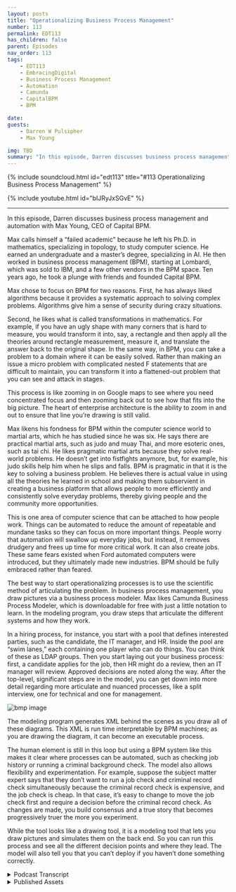 ```yaml
---
layout: posts
title: "Operationalizing Business Process Management"
number: 113
permalink: EDT113
has_children: false
parent: Episodes
nav_order: 113
tags:
    - EDT113
    - EmbracingDigital
    - Business Process Management
    - Automation
    - Camunda
    - CapitalBPM
    - BPM

date: 
guests:
    - Darren W Pulsipher
    - Max Young

img: TBD
summary: "In this episode, Darren discusses business process management and automation with Max Young, CEO of Capital BPM"
---
```


{% include soundcloud.html id="edt113" title="#113 Operationalizing Business Process Management" %}

{% include youtube.html id="bIJRyJxSGvE" %}

---

In this episode, Darren discusses business process management and automation with Max Young, CEO of Capital BPM.

Max calls himself a “failed academic” because he left his Ph.D. in mathematics, specializing in topology, to study computer science. He earned an undergraduate and a master’s degree, specializing in AI. He then worked in business process management (BPM), starting at Lombardi, which was sold to IBM, and a few other vendors in the BPM space. Ten years ago, he took a plunge with friends and founded Capital BPM.

Max chose to focus on BPM for two reasons. First, he has always liked algorithms because it provides a systematic approach to solving complex problems. Algorithms give him a sense of security during crazy situations.

Second, he likes what is called transformations in mathematics. For example, if you have an ugly shape with many corners that is hard to measure, you would transform it into, say, a rectangle and then apply all the theories around rectangle measurement, measure it, and translate the answer back to the original shape. In the same way, in BPM, you can take a problem to a domain where it can be easily solved. Rather than making an issue a micro problem with complicated nested F statements that are difficult to maintain, you can transform it into a flattened-out problem that you can see and attack in stages.

This process is like zooming in on Google maps to see where you need concentrated focus and then zooming back out to see how that fits into the big picture. The heart of enterprise architecture is the ability to zoom in and out to ensure that line you’re drawing is still valid.

Max likens his fondness for BPM within the computer science world to martial arts, which he has studied since he was six. He says there are practical martial arts, such as judo and muay Thai, and more esoteric ones, such as tai chi. He likes pragmatic martial arts because they solve real-world problems. He doesn’t get into fistfights anymore, but, for example, his judo skills help him when he slips and falls. BPM is pragmatic in that it is the key to solving a business problem. He believes there is actual value in using all the theories he learned in school and making them subservient in creating a business platform that allows people to more efficiently and consistently solve everyday problems, thereby giving people and the community more opportunities.

This is one area of computer science that can be attached to how people work. Things can be automated to reduce the amount of repeatable and mundane tasks so they can focus on more important things. People worry that automation will swallow up everyday jobs, but instead, it removes drudgery and frees up time for more critical work. It can also create jobs. These same fears existed when Ford automated computers were introduced, but they ultimately made new industries. BPM should be fully embraced rather than feared.

The best way to start operationalizing processes is to use the scientific method of articulating the problem. In business process management, you draw pictures via a business process modeler. Max likes Camunda Business Process Modeler, which is downloadable for free with just a little notation to learn. In the modeling program, you draw steps that articulate the different systems and how they work.

In a hiring process, for instance, you start with a pool that defines interested parties, such as the candidate, the IT manager, and HR. Inside the pool are “swim lanes,” each containing one player who can do things. You can think of these as LDAP groups. Then you start laying out your business process: first, a candidate applies for the job, then HR might do a review, then an IT manager will review. Approved decisions are noted along the way. After the top-level, significant steps are in the model, you can get down into more detail regarding more articulate and nuanced processes, like a split interview, one for technical and one for management.

![bmp image](./bpm.png)

The modeling program generates XML behind the scenes as you draw all of these diagrams. This XML is run time interpretable by BPM machines; as you are drawing the diagram, it can become an executable process.

The human element is still in this loop but using a BPM system like this makes it clear where processes can be automated, such as checking job history or running a criminal background check. The model also allows flexibility and experimentation. For example, suppose the subject matter expert says that they don’t want to run a job check and criminal record check simultaneously because the criminal record check is expensive, and the job check is cheap. In that case, it’s easy to change to move the job check first and require a decision before the criminal record check. As changes are made, you build consensus and a true story that becomes progressively truer the more you experiment.

While the tool looks like a drawing tool, it is a modeling tool that lets you draw pictures and simulates them on the back end. So you can run this process and see all the different decision points and where they lead. The model will also tell you that you can’t deploy if you haven’t done something correctly.



<details>
<summary> Podcast Transcript </summary>

<p>﻿1</p>
<p>Hello, this is Darren</p>
<p>Pulsipher, chief solution</p>
<p>architect of public sector at Intel.</p>
<p>And welcome to Embracing</p>
<p>Digital Transformation,</p>
<p>where we investigate effective change,</p>
<p>leveraging</p>
<p>people, process and technology.</p>
<p>On today's episode, Operationalizing</p>
<p>Business Process Automation</p>
<p>with CEO of Capital BPM, Max Young.</p>
<p>Max, welcome to the show.</p>
<p>Thank you, Darren.</p>
<p>Good. Good to be talking to you again.</p>
<p>So, Max, this is like the third or fourth</p>
<p>time we've talked.</p>
<p>I was really impressed</p>
<p>with some of the things that you showed me</p>
<p>on business process management</p>
<p>and business process automation.</p>
<p>I really like the approach</p>
<p>that you guys took.</p>
<p>But before we dove into that, Max,</p>
<p>let's hear your background a little bit.</p>
<p>Where do you come from?</p>
<p>What led you to where you're at today?</p>
<p>Sure. Sure.</p>
<p>So I am a failed academic.</p>
<p>I was studying for my Ph.D.</p>
<p>in mathematics, specializing</p>
<p>in topology in the mid-nineties,</p>
<p>and I looked at my</p>
<p>talents, which were meager,</p>
<p>and I looked at the job.</p>
<p>Pull for mathematicians</p>
<p>versus computer sciences.</p>
<p>And I walked across the street at Ohio</p>
<p>State, and I got into computer science</p>
<p>specifically and finishing</p>
<p>an undergraduate</p>
<p>and a masters specializing in AI.</p>
<p>And then I just started</p>
<p>working in the computer field.</p>
<p>I got the bug early on.</p>
<p>I published a couple of books</p>
<p>I actually helped with.</p>
<p>Part of the Java line was the digital 1.4</p>
<p>Value Expressions Engine.</p>
<p>I had a small, small part to do with that.</p>
<p>And then, you know, I found myself</p>
<p>a small company called Lombardi,</p>
<p>which was run business process management</p>
<p>that was sold to IBM.</p>
<p>I bumped around to a couple</p>
<p>of other vendors that work</p>
<p>in the same</p>
<p>BPM process orchestration space.</p>
<p>About ten years ago I took the plunge and</p>
<p>with some friends we formed Capital IPA.</p>
<p>Oh, that's awesome.</p>
<p>I what what a great story.</p>
<p>Right.</p>
<p>Mathematician found your way</p>
<p>to the computer science realm like myself.</p>
<p>I started in E, actually. Okay.</p>
<p>And I said, wow,</p>
<p>I'm really good at this programing stuff.</p>
<p>Let me go learn how to do it right.</p>
<p>And I had some great teachers</p>
<p>in computer science</p>
<p>and I ended up switching</p>
<p>literally the last year of college.</p>
<p>I switched from double lead to see us</p>
<p>and finished my senior degree.</p>
<p>And yeah, that was crazy that I did that.</p>
<p>What was I thinking?</p>
<p>You know, you double</p>
<p>guys were the only ones</p>
<p>that I was intimidated by academically.</p>
<p>Like, I always felt like, you know,</p>
<p>like a chief nerd being a mathematician.</p>
<p>And then, you know,</p>
<p>you guys walked in the room,</p>
<p>and you guys could do all the math.</p>
<p>We could do,</p>
<p>but you could also do the engineering.</p>
<p>And it was very intimate. Well.</p>
<p>I have to tell you, I come from a company.</p>
<p>Intel has a lot of doubles.</p>
<p>They're not the best they're not the best</p>
<p>software engineers in the world.</p>
<p>Right.</p>
<p>Because and I learned that I'm</p>
<p>a total software guy.</p>
<p>I'm not in fact, even in double E, I said</p>
<p>I don't want to be like everyone else.</p>
<p>So I took the power option.</p>
<p>What was he thinking?</p>
<p>Because I'm not a great mathematician.</p>
<p>I'm horrible at math.</p>
<p>But I there was something</p>
<p>I could really architect software.</p>
<p>Really? Well, yeah.</p>
<p>And, and look at it tops down</p>
<p>and it got me through</p>
<p>some of my classes, my programing skills</p>
<p>because the teacher was like,</p>
<p>you really are horrible</p>
<p>at the test and things,</p>
<p>but this program you wrote that explains,</p>
<p>you know, a field theory on on power</p>
<p>lines, that's incredible.</p>
<p>I'm like, oh, thanks.</p>
<p>Yeah.</p>
<p>So we'll let you pass this class.</p>
<p>That's kind of</p>
<p>what my my college career was like.</p>
<p>So very nice.</p>
<p>I know exactly what you're talking about,</p>
<p>but that's let's let's talk about why</p>
<p>business process management.</p>
<p>I mean, this is</p>
<p>this is kind of in that real weird</p>
<p>realm of computer science</p>
<p>where, oh, it's not algorithms, it's,</p>
<p>you know,</p>
<p>but it's so important and so useful.</p>
<p>But why did you choose that route?</p>
<p>So there are two reasons.</p>
<p>One is I've always liked algorithms.</p>
<p>I've always liked systematic approaches</p>
<p>to solving complex problems.</p>
<p>It's the same reason I got into</p>
<p>martial arts.</p>
<p>You know, there is a way to do this thing.</p>
<p>There's a way to throw a good punch.</p>
<p>There's a</p>
<p>there's a way to protect your ribs</p>
<p>when you're,</p>
<p>you know, when you're boxing, whatever.</p>
<p>I like algorithms.</p>
<p>They give me a sense of security and also,</p>
<p>frankly, a sense of daring.</p>
<p>I can get into crazy situations</p>
<p>and trust the algorithm.</p>
<p>The other thing I really like about</p>
<p>business process management in particular</p>
<p>is that it reminds me a lot</p>
<p>of what we call</p>
<p>transformations in mathematics.</p>
<p>So let's say you have this shape</p>
<p>that's like really ugly, right?</p>
<p>And you're trying to measure it and you</p>
<p>can't because it's got all these corners.</p>
<p>What you would do in mathematics</p>
<p>and mathematics is you would</p>
<p>transform this to a different space</p>
<p>where it's like a beautiful rectangle.</p>
<p>And then you apply</p>
<p>all the theories around measurements</p>
<p>of rectangles, and you measure that.</p>
<p>You take the answer and then you translate</p>
<p>the answer back right?</p>
<p>So you take your problem to a domain</p>
<p>where it can be solved easily.</p>
<p>You get the value out of that</p>
<p>and you bring it back.</p>
<p>And that's what I really like</p>
<p>about business process management.</p>
<p>I can take all these things around.</p>
<p>Well, this system has got to talk</p>
<p>to this other system,</p>
<p>except when this event goes off.</p>
<p>And here's the escalation that we do,</p>
<p>unless there's an eruption.</p>
<p>And then sometimes</p>
<p>we have a business rule</p>
<p>that we have to apply,</p>
<p>and this is how we talk</p>
<p>to this other thing.</p>
<p>And rather than making that</p>
<p>like a micro problem, super</p>
<p>complicated, nested, if statements</p>
<p>that are difficult to maintain,</p>
<p>it becomes this</p>
<p>beautiful, sort of flattened out problem.</p>
<p>The you can see and attack in stages</p>
<p>you know like zooming in on Google Maps</p>
<p>like here's</p>
<p>where we need concentrated focus</p>
<p>and then you zoom back out and see how</p>
<p>that fits into the big picture.</p>
<p>I really like what you said there</p>
<p>because I found that myself.</p>
<p>You do need a top level picture</p>
<p>of everything so you can see how things</p>
<p>relate to each other in proximity,</p>
<p>just like in the map, right?</p>
<p>You can see a map of the United States</p>
<p>to really understand</p>
<p>where the California where I live</p>
<p>is it with relationship to other things?</p>
<p>I need to blow it out</p>
<p>in order to get a feel for, hey,</p>
<p>how long is it</p>
<p>going to take me to drive to Oregon?</p>
<p>Exactly right.</p>
<p>I can see that</p>
<p>same thing with business process.</p>
<p>I love</p>
<p>I love that analogy. That's a great one.</p>
<p>Yeah. That ability.</p>
<p>I think that's something</p>
<p>that you and I have in common.</p>
<p>You know, as soon as we started talking,</p>
<p>I felt like we were from the same tribe</p>
<p>because that ability to be able</p>
<p>to zoom out and zoom in</p>
<p>and make sure that the line</p>
<p>you're drawing is still true.</p>
<p>That's the</p>
<p>heart of, I think, enterprise</p>
<p>architecture,</p>
<p>right?</p>
<p>I think that's really critical.</p>
<p>And finally, I will say this.</p>
<p>The thing that I really like about</p>
<p>okay, so minor tangent here,</p>
<p>I'm really in a martial arts.</p>
<p>I've been doing it.</p>
<p>I'm 51 now. I've been doing martial arts.</p>
<p>I was like six.</p>
<p>Oh, wow.</p>
<p>And within the realm of martial arts</p>
<p>and I've got multiple ones.</p>
<p>I've been beat up by a lot of people.</p>
<p>But within the realm of martial arts,</p>
<p>they're like these martial arts that</p>
<p>are considered practical, like your judo,</p>
<p>your boxing, your Muay Thai.</p>
<p>And then you've got ones</p>
<p>that are a little bit more esoteric,</p>
<p>like your Thai cheese</p>
<p>and your Aquino's and whatnot.</p>
<p>Now, the thing that I like</p>
<p>about the pragmatic martial arts</p>
<p>is that they solve real world</p>
<p>problems, right?</p>
<p>They they have an effectiveness</p>
<p>that is germane to the art itself.</p>
<p>So, you know, I'm at my fifties</p>
<p>and I don't get into fistfights anymore,</p>
<p>but I slip and fall</p>
<p>all the time and my judo saves me.</p>
<p>Right.</p>
<p>There's a pragmatic</p>
<p>there's a pragmatic aspect to it.</p>
<p>In the same way I</p>
<p>like business process management</p>
<p>because it is fun.</p>
<p>It is key to solving a business problem.</p>
<p>We're taking all these theories</p>
<p>and all these things that you and</p>
<p>I learned through school and grad school</p>
<p>and on the job.</p>
<p>But we're making them subservient</p>
<p>to creating a business platform.</p>
<p>That means that people</p>
<p>get to keep their jobs and get bonuses</p>
<p>and buy Christmas kids for their kids.</p>
<p>And I love being a part of that.</p>
<p>Without without, you know,</p>
<p>writing a love letter to capitalism.</p>
<p>I feel that there is a true value</p>
<p>that I provide to my community</p>
<p>by making it easier and more consistent</p>
<p>for people to solve common problems.</p>
<p>Therefore, giving them the opportunity</p>
<p>to go solve uncommon</p>
<p>and interesting and exciting problems.</p>
<p>So this is I like how you said that,</p>
<p>because</p>
<p>it's not always the case</p>
<p>with computer science</p>
<p>that we can really attach</p>
<p>to the way people work.</p>
<p>Right. Right.</p>
<p>And this is kind of that human computer</p>
<p>interaction part.</p>
<p>A lot of times we're actually creating</p>
<p>more work for for people with this.</p>
<p>You're kind of turning it around.</p>
<p>How do people work? Yeah.</p>
<p>And how can we automate</p>
<p>the things that they do</p>
<p>that are</p>
<p>that are repeatable and mundane, right?</p>
<p>So that we can make their</p>
<p>their work easier</p>
<p>and so they can focus more</p>
<p>on more important things.</p>
<p>I really like that.</p>
<p>And that's another thing</p>
<p>that I am really excited about.</p>
<p>People talk about the threat of automation</p>
<p>to mundane jobs,</p>
<p>and that is a valid that is a valid</p>
<p>critique.</p>
<p>Automation is going to swallow up</p>
<p>a lot of mundane jobs.</p>
<p>Yeah, but look what the. Jobs</p>
<p>it creates. Though.</p>
<p>That's yeah, you're you read my mind</p>
<p>because what it really does</p>
<p>is it removes drudgery of open email,</p>
<p>you know, copy,</p>
<p>I don't know this field number 27</p>
<p>from Excel put it into the services,</p>
<p>then push the button</p>
<p>and wait 3 minutes to removes that</p>
<p>and it allows people</p>
<p>to step back and solve next generation</p>
<p>problems, real problems that were hiding</p>
<p>behind the money problems.</p>
<p>But you never got to them because you were</p>
<p>opening Excel and waiting 3 minutes.</p>
<p>Right, exactly.</p>
<p>And it I mean, this revolution</p>
<p>that we're seeing on</p>
<p>on information automation and things, it's</p>
<p>the same thing</p>
<p>that went through with Ford</p>
<p>when he automated automaking.</p>
<p>Right.</p>
<p>It's the same thing that we saw</p>
<p>when computers were first introduced</p>
<p>in the sixties and seventies.</p>
<p>Yeah, right.</p>
<p>Oh, no.</p>
<p>What are all those people going to do?</p>
<p>It is true</p>
<p>we don't have typing pools anymore,</p>
<p>right?</p>
<p>Yeah.</p>
<p>I can't even imagine because I grew up on</p>
<p>I grew up with email and.</p>
<p>Oh, yes, this world I can't even imagine.</p>
<p>How would you communicate</p>
<p>before you'd call on the phone?</p>
<p>You'd some memos</p>
<p>so someone would take something up.</p>
<p>So, so much wasted time.</p>
<p>But there were a lot of people</p>
<p>supporting that.</p>
<p>But if you look,</p>
<p>those people are now in powered in more</p>
<p>powerful and more</p>
<p>contributing positions</p>
<p>than they were before.</p>
<p>Yeah. So yeah.</p>
<p>And it's created</p>
<p>whole new whole new industries around it.</p>
<p>So I think we have to embrace it.</p>
<p>Absolutely.</p>
<p>So let's let's talk about embracing</p>
<p>how do I operationalize this?</p>
<p>Because there are so many tools out there</p>
<p>on business process automation</p>
<p>or robot process or robotic process</p>
<p>automation.</p>
<p>RPA Yeah.</p>
<p>Yeah.</p>
<p>How, how do I really make this happen</p>
<p>now where</p>
<p>I can actually use it</p>
<p>effectively and repeatedly?</p>
<p>So what was the first step?</p>
<p>So great that man, I, I really,</p>
<p>I love the way</p>
<p>you approach things because your first</p>
<p>questions are pragmatic. So</p>
<p>what I would say is that</p>
<p>the best way,</p>
<p>so it comes back to the scientific method.</p>
<p>The best thing to do</p>
<p>is to articulate out your problem</p>
<p>and the way that we do that.</p>
<p>In my world, in the business process</p>
<p>management world,</p>
<p>is we draw little pictures.</p>
<p>So can I share my screen</p>
<p>and show you something?</p>
<p>Absolutely.</p>
<p>So there is a free tool like this</p>
<p>called it's called the Commander</p>
<p>BPM and Modeler.</p>
<p>You can download it for free.</p>
<p>There's a company out there</p>
<p>called Commander.</p>
<p>They, you know, they make this modeler.</p>
<p>There are other companies</p>
<p>that do this as well.</p>
<p>I like is</p>
<p>I think it's a pretty good one. It's</p>
<p>it's pretty clear.</p>
<p>And there's just a little bit of notation</p>
<p>that you have to learn.</p>
<p>And it is this you're basically</p>
<p>going to be drawing steps</p>
<p>that articulate out</p>
<p>what the different systems are</p>
<p>and how they work.</p>
<p>So just a little bit of vocabulary.</p>
<p>This will literally this one part of it,</p>
<p>it'll be over in about 2 seconds.</p>
<p>So we have this concept of a pool</p>
<p>and a pool kind of defines</p>
<p>all of the interested parties</p>
<p>in a process.</p>
<p>So if this was like a hiring process,</p>
<p>we would have like a candidate</p>
<p>and we'd have the i.t manager</p>
<p>and we have h.r.</p>
<p>So the larger thing that you see</p>
<p>and hear outside is called the pool.</p>
<p>The inner ones are called swim</p>
<p>lanes. Right?</p>
<p>So let's say</p>
<p>we're doing like a hiring process.</p>
<p>We have a candidate in the swim line</p>
<p>and then we have like h.r.</p>
<p>And you can think of these</p>
<p>as sort of elderly groups, right?</p>
<p>People who are in a role</p>
<p>that are allowed to do something</p>
<p>and then you might have like 90 manager.</p>
<p>So now you</p>
<p>start laying out your business process.</p>
<p>What's the first thing that happens?</p>
<p>Well and candidate might apply</p>
<p>and you have excuse me.</p>
<p>My my spelling is atrocious.</p>
<p>Apply for a job.</p>
<p>And then, you know, from there</p>
<p>it goes to a next step, which is H.R..</p>
<p>H.R. might do a review.</p>
<p>There's a there's a name</p>
<p>you can register how you do this stuff.</p>
<p>You know, you have like a active verb</p>
<p>and a noun, but you might say something</p>
<p>like review application</p>
<p>and then you might have like a decision.</p>
<p>These little diamonds represent decision.</p>
<p>So if you know, if it's approved,</p>
<p>it goes back up.</p>
<p>You go to say the i.t.</p>
<p>Manager who might do an interview</p>
<p>and if it's not approved,</p>
<p>it goes back to the job applicants</p>
<p>to answer more questions.</p>
<p>Right.</p>
<p>So here's like the first generation</p>
<p>of this question.</p>
<p>How do we hire</p>
<p>people? Well, it's like this.</p>
<p>Okay, now</p>
<p>how do we make this more nuanced,</p>
<p>more articulate?</p>
<p>Well, maybe the interview process has,</p>
<p>you know, like a split, and it's and,</p>
<p>you know, this interview is actually like</p>
<p>a technical interview.</p>
<p>And then there's like a management</p>
<p>interview, and each one of those</p>
<p>has an opportunity to be approved.</p>
<p>And then if it is approved, we go on.</p>
<p>And if it's not approved, we progress</p>
<p>and we push it.</p>
<p>And I like what you said here.</p>
<p>You start with the very top level. Yeah.</p>
<p>And say what are the major steps</p>
<p>into hiring person.</p>
<p>That's right.</p>
<p>Right.</p>
<p>And start there and then you can start</p>
<p>getting down into more detail</p>
<p>after you do that.</p>
<p>And a tool like this lets</p>
<p>you do this pretty quick, it looks like.</p>
<p>That's right.</p>
<p>So you start sort of articulating</p>
<p>what this is and this is not new</p>
<p>to anyone like you and me,</p>
<p>any any architect, any business analyst.</p>
<p>What's interesting about this</p>
<p>is that when you draw these diagrams,</p>
<p>it actually</p>
<p>behind the scenes is generated X amount</p>
<p>and this example is runtime</p>
<p>interpretable by BPM engines.</p>
<p>So what that means is that as I'm drawing</p>
<p>this diagram,</p>
<p>this can actually become</p>
<p>an executable process</p>
<p>right?</p>
<p>So as I'm writing this down, I'm saying,</p>
<p>oh, wow, this is a special kind of task.</p>
<p>It's a human task.</p>
<p>So you can see it's</p>
<p>got a human component here.</p>
<p>And, you know, maybe this one is as well.</p>
<p>And then when we do a review, applicants,</p>
<p>maybe now we start to say,</p>
<p>well, you know, we review the applicant</p>
<p>and maybe we have an h.r.</p>
<p>Person that does the review,</p>
<p>but they talk</p>
<p>to, you know, like a background check</p>
<p>system, right?</p>
<p>So check for job history, right?</p>
<p>Or a criminal record.</p>
<p>Right? Right. Yeah.</p>
<p>So that's a that's a great one.</p>
<p>So you would say and that's part</p>
<p>of the natural evolution of these things,</p>
<p>you would say, well, yeah, let's</p>
<p>check for job history and also let's check</p>
<p>for like criminal record, right?</p>
<p>So so far you haven't taken</p>
<p>even if this is automated,</p>
<p>you still haven't taken human</p>
<p>out of the loop yet, which is good.</p>
<p>Right? Right.</p>
<p>So this is this is augmenting the work</p>
<p>that a human is doing is what I'm seeing.</p>
<p>Right.</p>
<p>But even as I'm doing this,</p>
<p>what's interesting is you could say, boy,</p>
<p>you know, the time of people is expensive</p>
<p>and the time of machines is cheap.</p>
<p>Why don't we do this</p>
<p>criminal background check first, right?</p>
<p>And then if that passes,</p>
<p>then we bring it to the person and review.</p>
<p>Because if you don't pass the criminal</p>
<p>background check, maybe we don't let you.</p>
<p>You didn't get time from our guy, right?</p>
<p>Right.</p>
<p>So what you're really doing here is</p>
<p>you are using this mechanism</p>
<p>to describe your problem.</p>
<p>And in the definite,</p>
<p>like most things in life,</p>
<p>when you start thinking about it out</p>
<p>loud, you end up discovering solutions,</p>
<p>right?</p>
<p>Yeah.</p>
<p>And that's where things start</p>
<p>to get kind of interesting.</p>
<p>You're like, okay,</p>
<p>well now I understand that</p>
<p>I'm probably going to need an integration</p>
<p>with, you know, some back</p>
<p>end system that's</p>
<p>going to check for their job history</p>
<p>and check for their criminal history.</p>
<p>So you as, say, the business</p>
<p>analyst or the, you know,</p>
<p>the enterprise architect will say,</p>
<p>you know, call up one of your solution</p>
<p>architect friends and you'll say, hey,</p>
<p>how long would it take</p>
<p>us to figure this out?</p>
<p>You know, finding a system</p>
<p>that we can afford that can do this</p>
<p>sort of background check right?</p>
<p>So I'm starting to hack</p>
<p>this problem together</p>
<p>and and I get a little obsessive</p>
<p>with my lines crossing.</p>
<p>So I'm trying to make sure</p>
<p>that doesn't happen.</p>
<p>This is almost like a fidget</p>
<p>toy for me at this point,</p>
<p>but you can see how I am looking</p>
<p>for opportunities to do automation, right?</p>
<p>So here I am.</p>
<p>And I can easily see this in this diagram,</p>
<p>you know, using a BPM tool like this,</p>
<p>it will, it will</p>
<p>screen, hey, this is an automated check</p>
<p>that I could do.</p>
<p>There's a service</p>
<p>that lets you do this sort of thing.</p>
<p>Exactly.</p>
<p>And this is actually the other part of it</p>
<p>that's really powerful for, again,</p>
<p>people like you and I,</p>
<p>because we need to be subservient</p>
<p>to the needs of the business.</p>
<p>So the first thing that I'll do with</p>
<p>this is I will run this by my semi</p>
<p>and my subject matter expert and I'll say,</p>
<p>Hey, am I hearing this right?</p>
<p>Is this what we do?</p>
<p>And you know, he'll say, Well, you know,</p>
<p>it's kind of what we do,</p>
<p>but it turns out that we don't want</p>
<p>to do these things in parallel</p>
<p>because, say, a criminal background</p>
<p>check is really expensive,</p>
<p>but a job history search is really cheap.</p>
<p>So what we really want to do is we want to</p>
<p>do these maybe sequentially, right?</p>
<p>So we do the first one and if it passes,</p>
<p>then we do the second one.</p>
<p>And I'm not saying</p>
<p>that's necessarily the case, but what I.</p>
<p>Say, it's easy</p>
<p>for you to make that change.</p>
<p>That's right.</p>
<p>And in making that change,</p>
<p>I am building consensus.</p>
<p>I am building rapport.</p>
<p>I am building a true story</p>
<p>about what's happening.</p>
<p>Right. Like again,</p>
<p>like the scientific process.</p>
<p>It becomes progressively more true</p>
<p>the more the you experiment with it.</p>
<p>Yeah.</p>
<p>So now I start to tell this story</p>
<p>and as I'm telling this story,</p>
<p>like, okay, well this, you know,</p>
<p>this makes a little bit of sense</p>
<p>so I can come in here and, you know,</p>
<p>I can put like</p>
<p>logic into this, like this</p>
<p>and say for the sake of argument</p>
<p>that I want to build this and deploy it</p>
<p>so I can actually take this thing</p>
<p>and say, well, you know, here's a process</p>
<p>and here's like another one.</p>
<p>And literally, within a matter of minutes,</p>
<p>I can have this deployed and working.</p>
<p>So we can see what happens when you go</p>
<p>one way or you go the other way.</p>
<p>So you're telling you with</p>
<p>if I use a modeling tool</p>
<p>and it's not a drawing tool,</p>
<p>I want to make sure people understand</p>
<p>that.</p>
<p>That's right.</p>
<p>This is a modeling tool.</p>
<p>So it does let you draw pretty pictures,</p>
<p>but it also simulates on the back end.</p>
<p>So I can actually run this workflow</p>
<p>or this process and see</p>
<p>all of the different decision points</p>
<p>and where they lead to.</p>
<p>So I can check my.</p>
<p>That's exactly. Right. My model.</p>
<p>That's exactly right.</p>
<p>And this is where this becomes</p>
<p>really sort of powerful</p>
<p>because I can build this.</p>
<p>I think I screwed up</p>
<p>some of my logic here,</p>
<p>but I can build this, I can deploy it,</p>
<p>I can see it,</p>
<p>execute.</p>
<p>And it's actually what it's actually doing</p>
<p>is it's yelling at me and it's saying,</p>
<p>hey, I can't actually deploy this</p>
<p>because you didn't do it.</p>
<p>The right way.</p>
<p>And what?</p>
<p>It's yelling at me, right?</p>
<p>So yeah, it's helping you, right?</p>
<p>It's yeah, it's actually catching me.</p>
<p>So it's saying, hey,</p>
<p>you told me you were going to do</p>
<p>some kind of integration here,</p>
<p>but you didn't.</p>
<p>So I'm not going to let you</p>
<p>deploy this, right?</p>
<p>So now I can build this.</p>
<p>And that was a successful deployment.</p>
<p>That's cool.</p>
<p>Max To finish listening to my interview</p>
<p>with Max Young.</p>
<p>On Business Process Automation,</p>
<p>check out our next episode.</p>
<p>Thank you for listening</p>
<p>to Embracing Digital Transformation today.</p>
<p>If you enjoyed our podcast,</p>
<p>give it five stars on your favorite</p>
<p>podcasting site or YouTube channel.</p>
<p>You can find out more information</p>
<p>about embracing digital transformation</p>
<p>and embracingdigital.org until next time.</p>
<p>Go out and do something wonderful.</p>

</details>

<details>
<summary> Published Assets </summary>


</details>
